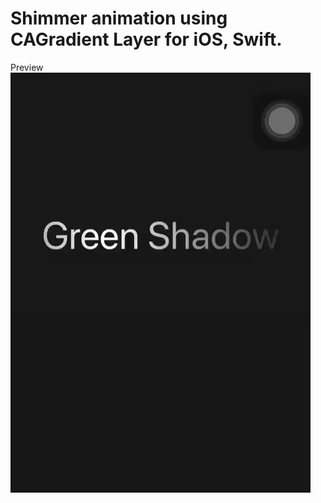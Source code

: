 # Shimmer animation using CAGradient Layer for iOS, Swift.
Preview
![alt text](https://github.com/shubham14896/shimmer_animation/blob/master/preview.gif)
